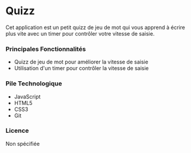 # Quizz
Cet application est un petit quizz de jeu de mot qui vous apprend à écrire plus vite avec un timer pour contrôler votre vitesse de saisie.

### Principales Fonctionnalités
- Quizz de jeu de mot pour améliorer la vitesse de saisie
- Utilisation d'un timer pour contrôler la vitesse de saisie

### Pile Technologique
- JavaScript
- HTML5
- CSS3
- Git

### Licence
Non spécifiée


